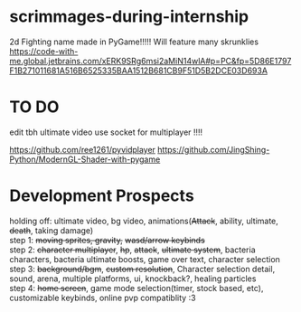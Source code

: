 # scrimmages-during-internship
2d Fighting name made in PyGame!!!!!
Will feature many skrunklies  
https://code-with-me.global.jetbrains.com/xERK9SRg6msi2aMiN14wlA#p=PC&fp=5D86E1797F1B271011681A516B6525335BAA1512B681CB9F51D5B2DCE03D693A  

# TO DO
edit tbh ultimate video 
use socket for multiplayer !!!!  

https://github.com/ree1261/pyvidplayer
https://github.com/JingShing-Python/ModernGL-Shader-with-pygame

# Development Prospects
holding off: ultimate video, bg video, animations(~~Attack~~, ability, ultimate, ~~death~~, taking damage)  
step 1: ~~moving sprites, gravity,~~ ~~wasd/arrow keybinds~~  
step 2: ~~character multiplayer~~, ~~hp~~, ~~attack~~, ~~ultimate system~~, bacteria characters, bacteria ultimate boosts,  game over text, character selection  
step 3: ~~background/bgm~~, ~~custom resolution~~, Character selection detail, sound, arena, multiple platforms, ui, knockback?, healing particles  
step 4: ~~home screen~~, game mode selection(timer, stock based, etc), customizable keybinds, online pvp compatiblity :3
